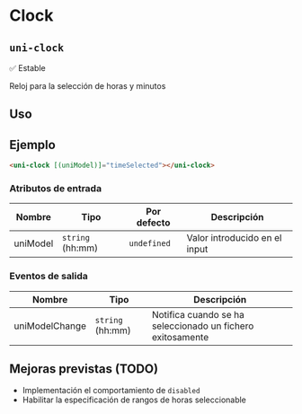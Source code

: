 Clock
===================
`uni-clock`
---
:white_check_mark: Estable

Reloj para la selección de horas y minutos

## Uso

## Ejemplo

```html
<uni-clock [(uniModel)]="timeSelected"></uni-clock>
```

### Atributos de entrada

| Nombre      | Tipo             | Por defecto | Descripción 
| ----------- | ---------------- | ----------- | -----------
| uniModel    | `string` (hh:mm) | `undefined` | Valor introducido en el input

### Eventos de salida

| Nombre         | Tipo             | Descripción
| -------------- | ---------------- | -----------
| uniModelChange | `string` (hh:mm) | Notifica cuando se ha seleccionado un fichero exitosamente


## Mejoras previstas (TODO)

- Implementación el comportamiento de `disabled`
- Habilitar la especificación de rangos de horas seleccionable 
